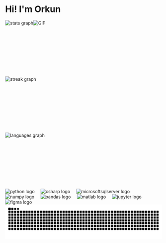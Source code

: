 <h1 align="left">Hi! I'm Orkun</h1>

<div align="left">
  <div style="display: flex; align-items: center;">
    <img src="https://github-readme-stats.vercel.app/api?username=orkunaktas&hide_title=false&hide_rank=false&show_icons=false&include_all_commits=true&count_private=true&disable_animations=false&theme=algolia&locale=en&hide_border=false&custom_title=GitHub%20Stats" height="180" alt="stats graph" />
    <img src="https://y.yarn.co/1bf4f0a9-5ba2-46b2-91e5-ee2256bca74d_text.gif" height="180" alt="GIF" />
  </div>
  <div style="display: flex; align-items: center;">
    <img src="https://streak-stats.demolab.com?user=orkunaktas&locale=en&mode=daily&theme=algolia&hide_border=false&border_radius=5" height="180" alt="streak graph" />
  </div>
  <div style="display: flex; align-items: center;">
    <img src="https://github-readme-stats.vercel.app/api/top-langs?username=orkunaktas&locale=en&hide_title=false&layout=compact&card_width=320&langs_count=6&theme=algolia&hide_border=false" height="180" alt="languages graph" />
  </div>
</div>

<div align="left">
  <img src="https://cdn.jsdelivr.net/gh/devicons/devicon/icons/python/python-original.svg" height="43" alt="python logo" />
  <img width="12" />
  <img src="https://cdn.jsdelivr.net/gh/devicons/devicon/icons/csharp/csharp-original.svg" height="43" alt="csharp logo" />
  <img width="12" />
  <img src="https://cdn.jsdelivr.net/gh/devicons/devicon/icons/microsoftsqlserver/microsoftsqlserver-plain.svg" height="43" alt="microsoftsqlserver logo" />
  <img width="12" />
  <img src="https://cdn.jsdelivr.net/gh/devicons/devicon/icons/numpy/numpy-original.svg" height="43" alt="numpy logo" />
  <img width="12" />
  <img src="https://cdn.jsdelivr.net/gh/devicons/devicon/icons/pandas/pandas-original.svg" height="43" alt="pandas logo" />
  <img width="12" />
  <img src="https://cdn.jsdelivr.net/gh/devicons/devicon/icons/matlab/matlab-original.svg" height="43" alt="matlab logo" />
  <img width="12" />
  <img src="https://cdn.jsdelivr.net/gh/devicons/devicon/icons/jupyter/jupyter-original.svg" height="43" alt="jupyter logo" />
  <img width="12" />
  <img src="https://cdn.jsdelivr.net/gh/devicons/devicon/icons/figma/figma-original.svg" height="43" alt="figma logo" />
</div>

<img src="https://raw.githubusercontent.com/orkunaktas/orkunaktas/output/snake.svg" alt="Snake animation" />

